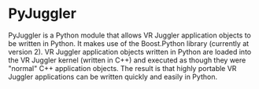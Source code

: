 # PyJuggler
PyJuggler is a Python module that allows VR Juggler application objects to be written in Python. It makes use of the Boost.Python library (currently at version 2). VR Juggler application objects written in Python are loaded into the VR Juggler kernel (written in C++) and executed as though they were "normal" C++ application objects. The result is that highly portable VR Juggler applications can be written quickly and easily in Python.
